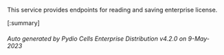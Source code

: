 






This service provides endpoints for reading and saving enterprise license.

[:summary]

###### Auto generated by Pydio Cells Enterprise Distribution v4.2.0 on 9-May-2023
